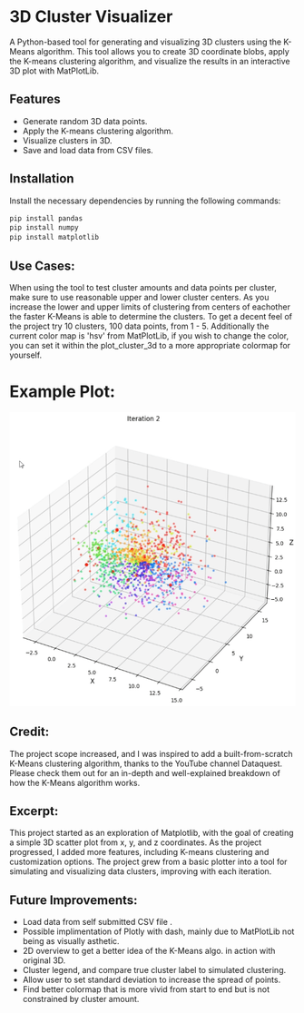 # 3D Cluster Visualizer

A Python-based tool for generating and visualizing 3D clusters using the K-Means algorithm. This tool allows you to create 3D coordinate blobs, apply the K-means clustering algorithm, and visualize the results in an interactive 3D plot with MatPlotLib.

## Features

- Generate random 3D data points.
- Apply the K-means clustering algorithm.
- Visualize clusters in 3D.
- Save and load data from CSV files.

## Installation

Install the necessary dependencies by running the following commands:

 
```bash
pip install pandas
pip install numpy
pip install matplotlib
```

## Use Cases:
When using the tool to test cluster amounts and data points per cluster, make sure to use reasonable upper and lower cluster centers. As you increase the lower and 
upper limits of clustering from centers of eachother the faster K-Means is able to determine the clusters. To get a decent feel of the project try 10 clusters, 100 data points, from 1 - 5. Additionally the current color map is 'hsv' from MatPlotLib, if you wish to change the color, you can set it within the plot_cluster_3d to a more appropriate colormap for yourself.

# Example Plot:
![Cluster Visualization](visuals/50Iteration.gif)

## Credit:
The project scope increased, and I was inspired to add a built-from-scratch K-Means clustering algorithm, thanks to the YouTube channel Dataquest. Please check them out for an in-depth and well-explained breakdown of how the K-Means algorithm works.


## Excerpt:
This project started as an exploration of Matplotlib, with the goal of creating a simple 3D scatter plot from x, y, and z coordinates. As the project progressed, I added more features, including K-means clustering and customization options. The project grew from a basic plotter into a tool for simulating and visualizing data clusters, improving with each iteration.

## Future Improvements:
- Load data from self submitted CSV file .
- Possible implimentation of Plotly with dash, mainly due to MatPlotLib not being as visually asthetic. 
- 2D overview to get a better idea of the K-Means algo. in action with original 3D.
- Cluster legend, and compare true cluster label to simulated clustering.
- Allow user to set standard deviation to increase the spread of points.
- Find better colormap that is more vivid from start to end but is not constrained by cluster amount.
